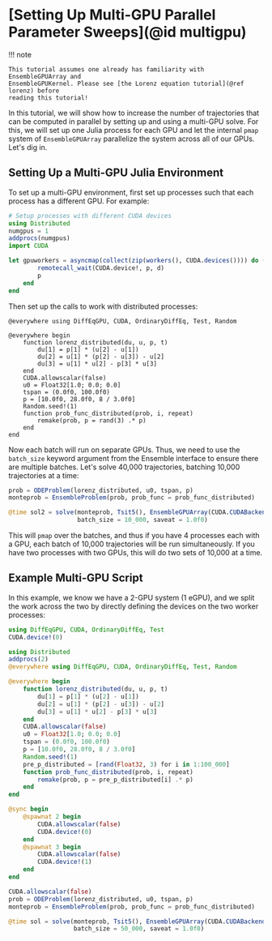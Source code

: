 # [Setting Up Multi-GPU Parallel Parameter Sweeps](@id multigpu)

!!! note

    This tutorial assumes one already has familiarity with EnsembleGPUArray and
    EnsembleGPUKernel. Please see [the Lorenz equation tutorial](@ref lorenz) before
    reading this tutorial!

In this tutorial, we will show how to increase the number of trajectories that can be
computed in parallel by setting up and using a multi-GPU solve. For this, we will set up
one Julia process for each GPU and let the internal `pmap` system of `EnsembleGPUArray`
parallelize the system across all of our GPUs. Let's dig in.

## Setting Up a Multi-GPU Julia Environment

To set up a multi-GPU environment, first set up processes such that each process
has a different GPU. For example:

```julia
# Setup processes with different CUDA devices
using Distributed
numgpus = 1
addprocs(numgpus)
import CUDA

let gpuworkers = asyncmap(collect(zip(workers(), CUDA.devices()))) do (p, d)
        remotecall_wait(CUDA.device!, p, d)
        p
    end
end
```

Then set up the calls to work with distributed processes:

```@example multi
@everywhere using DiffEqGPU, CUDA, OrdinaryDiffEq, Test, Random

@everywhere begin
    function lorenz_distributed(du, u, p, t)
        du[1] = p[1] * (u[2] - u[1])
        du[2] = u[1] * (p[2] - u[3]) - u[2]
        du[3] = u[1] * u[2] - p[3] * u[3]
    end
    CUDA.allowscalar(false)
    u0 = Float32[1.0; 0.0; 0.0]
    tspan = (0.0f0, 100.0f0)
    p = [10.0f0, 28.0f0, 8 / 3.0f0]
    Random.seed!(1)
    function prob_func_distributed(prob, i, repeat)
        remake(prob, p = rand(3) .* p)
    end
end
```

Now each batch will run on separate GPUs. Thus, we need to use the `batch_size`
keyword argument from the Ensemble interface to ensure there are multiple batches.
Let's solve 40,000 trajectories, batching 10,000 trajectories at a time:

```julia
prob = ODEProblem(lorenz_distributed, u0, tspan, p)
monteprob = EnsembleProblem(prob, prob_func = prob_func_distributed)

@time sol2 = solve(monteprob, Tsit5(), EnsembleGPUArray(CUDA.CUDABackend()), trajectories = 40_000,
                   batch_size = 10_000, saveat = 1.0f0)
```

This will `pmap` over the batches, and thus if you have 4 processes each with
a GPU, each batch of 10,000 trajectories will be run simultaneously. If you have
two processes with two GPUs, this will do two sets of 10,000 at a time.

## Example Multi-GPU Script

In this example, we know we have a 2-GPU system (1 eGPU), and we split the work
across the two by directly defining the devices on the two worker processes:

```julia
using DiffEqGPU, CUDA, OrdinaryDiffEq, Test
CUDA.device!(0)

using Distributed
addprocs(2)
@everywhere using DiffEqGPU, CUDA, OrdinaryDiffEq, Test, Random

@everywhere begin
    function lorenz_distributed(du, u, p, t)
        du[1] = p[1] * (u[2] - u[1])
        du[2] = u[1] * (p[2] - u[3]) - u[2]
        du[3] = u[1] * u[2] - p[3] * u[3]
    end
    CUDA.allowscalar(false)
    u0 = Float32[1.0; 0.0; 0.0]
    tspan = (0.0f0, 100.0f0)
    p = [10.0f0, 28.0f0, 8 / 3.0f0]
    Random.seed!(1)
    pre_p_distributed = [rand(Float32, 3) for i in 1:100_000]
    function prob_func_distributed(prob, i, repeat)
        remake(prob, p = pre_p_distributed[i] .* p)
    end
end

@sync begin
    @spawnat 2 begin
        CUDA.allowscalar(false)
        CUDA.device!(0)
    end
    @spawnat 3 begin
        CUDA.allowscalar(false)
        CUDA.device!(1)
    end
end

CUDA.allowscalar(false)
prob = ODEProblem(lorenz_distributed, u0, tspan, p)
monteprob = EnsembleProblem(prob, prob_func = prob_func_distributed)

@time sol = solve(monteprob, Tsit5(), EnsembleGPUArray(CUDA.CUDABackend()), trajectories = 100_000,
                  batch_size = 50_000, saveat = 1.0f0)
```
